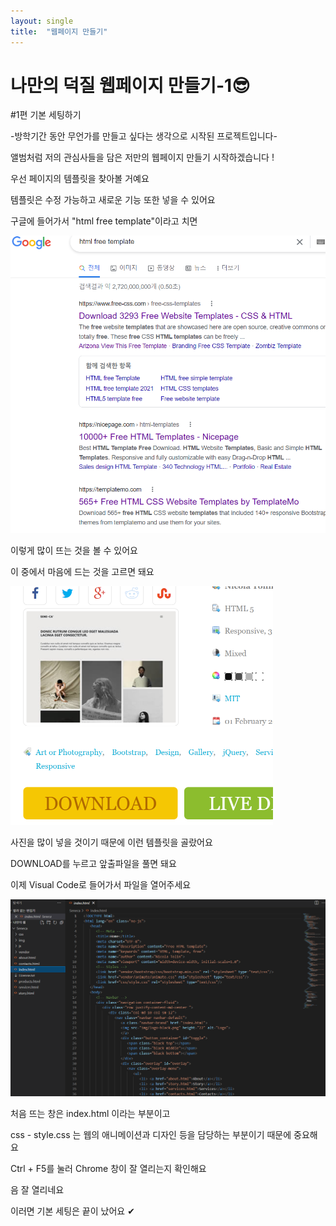 ```yaml
---
layout: single
title:  "웹페이지 만들기"
---
```


# 나만의 덕질 웹페이지 만들기-1😎

#1편 기본 세팅하기



-방학기간 동안 무언가를 만들고 싶다는 생각으로 시작된 프로젝트입니다-

앨범처럼  저의 관심사들을 담은 저만의 웹페이지 만들기 시작하겠습니다 !



우선 페이지의 템플릿을 찾아볼 거예요

템플릿은 수정 가능하고 새로운 기능 또한 넣을 수  있어요

구글에 들어가서 "html free template"이라고 치면 

![image-20220205202951974](../images/2020-02-05-2/image-20220205202951974.png)

이렇게 많이 뜨는 것을 볼 수 있어요 

이 중에서 마음에 드는 것을 고르면 돼요



<img src="../images/2020-02-05-2/image-20220205203341870.png" alt="image-20220205203341870" style="zoom:50%;" />

사진을 많이 넣을 것이기 때문에 이런 템플릿을 골랐어요

DOWNLOAD를 누르고 앞출파일을 풀면 돼요



이제 Visual Code로 들어가서 파일을 열어주세요

<img src="../images/2020-02-05-2/image-20220205203952067.png" alt="image-20220205203952067" style="zoom:80%;" />



처음 뜨는 창은 index.html 이라는 부분이고

css - style.css 는 웹의 애니메이션과 디자인 등을  담당하는 부분이기 때문에 중요해요



Ctrl + F5를 눌러 Chrome 창이 잘 열리는지 확인해요



음 잘 열리네요

이러면 기본 세팅은 끝이 났어요 ✔



